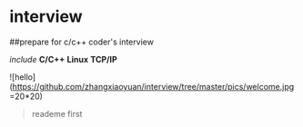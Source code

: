 # interview

##prepare for c/c++ coder's interview

_include_   __C/C++__  **Linux**  __TCP/IP__


![hello](https://github.com/zhangxiaoyuan/interview/tree/master/pics/welcome.jpg =20*20)

> reademe first
